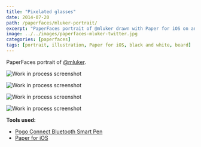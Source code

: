 ```yaml
---
title: "Pixelated glasses"
date: 2014-07-20
path: /paperfaces/mluker-portrait/
excerpt: "PaperFaces portrait of @mluker drawn with Paper for iOS on an iPad."
image: ../../images/paperfaces-mluker-twitter.jpg
categories: [paperfaces]
tags: [portrait, illustration, Paper for iOS, black and white, beard]
---
```


PaperFaces portrait of [@mluker](https://twitter.com/mluker).

![Work in process screenshot](../../images/paperfaces-mluker-process-1-lg.jpg)

![Work in process screenshot](../../images/paperfaces-mluker-process-2-lg.jpg)

![Work in process screenshot](../../images/paperfaces-mluker-process-3-lg.jpg)

![Work in process screenshot](../../images/paperfaces-mluker-process-4-lg.jpg)

**Tools used:**

- [Pogo Connect Bluetooth Smart Pen](https://www.amazon.com/gp/product/B009K448L4/ref=as_li_ss_tl?ie=UTF8&camp=1789&creative=390957&creativeASIN=B009K448L4&linkCode=as2&tag=mademist-20)
- [Paper for iOS](https://paper.bywetransfer.com/)


